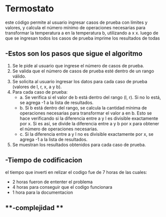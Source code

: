 # **Termostato**
este código permite al usuario ingresar casos de prueba con límites y valores, y calcula el número mínimo de operaciones necesarias para transformar la temperatura a en la temperatura b, utilizando a x x. luego de que se ingresan todos los casos de prueba imprime los resultados de todas

## **-Estos son los pasos que sigue el algoritmo**

1. Se le pide al usuario que ingrese el número de casos de prueba.
2. Se valida que el número de casos de prueba esté dentro de un rango válido.
3. Se solicita al usuario ingresar los datos para cada caso de prueba (valores de l, r, x, a y b).
4. Para cada caso de prueba:
    + a. Se verifica si el valor de b está dentro del rango (l, r). Si no lo está, se agrega -1 a la lista de resultados.
    + b. Si b está dentro del rango, se calcula la cantidad mínima de operaciones necesarias para transformar el valor a en b. Esto se hace verificando si la diferencia entre a y l es divisible exactamente por x. Si es así,          se divide la diferencia entre a y b por x para obtener el número de operaciones necesarias.
    + c. Si la diferencia entre a y l no es divisible exactamente por x, se agrega -1 a la lista de resultados.
5. Se muestran los resultados obtenidos para cada caso de prueba.

## **-Tiempo de codificacion**
el tiempo que inverti en relizar el codigo fue de 7 horas de las cuales:

+ 2 horas fueron de ententer el problema
+ 4 horas para conseguir que el codigo funcionara
+ 1 hora para la documentacion

## **-complejidad **
